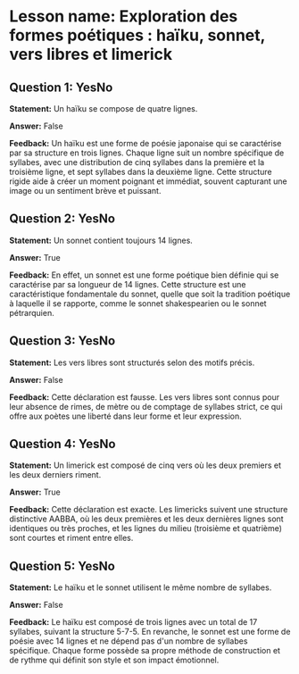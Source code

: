 # Lesson name: Exploration des formes poétiques : haïku, sonnet, vers libres et limerick

## Question 1: YesNo

**Statement:** Un haïku se compose de quatre lignes.

**Answer:** False

**Feedback:**
Un haïku est une forme de poésie japonaise qui se caractérise par sa structure en trois lignes. Chaque ligne suit un nombre spécifique de syllabes, avec une distribution de cinq syllabes dans la première et la troisième ligne, et sept syllabes dans la deuxième ligne. Cette structure rigide aide à créer un moment poignant et immédiat, souvent capturant une image ou un sentiment brève et puissant.


## Question 2: YesNo

**Statement:** Un sonnet contient toujours 14 lignes.

**Answer:** True

**Feedback:**
En effet, un sonnet est une forme poétique bien définie qui se caractérise par sa longueur de 14 lignes. Cette structure est une caractéristique fondamentale du sonnet, quelle que soit la tradition poétique à laquelle il se rapporte, comme le sonnet shakespearien ou le sonnet pétrarquien.


## Question 3: YesNo

**Statement:** Les vers libres sont structurés selon des motifs précis.

**Answer:** False

**Feedback:**
Cette déclaration est fausse. Les vers libres sont connus pour leur absence de rimes, de mètre ou de comptage de syllabes strict, ce qui offre aux poètes une liberté dans leur forme et leur expression.


## Question 4: YesNo

**Statement:** Un limerick est composé de cinq vers où les deux premiers et les deux derniers riment.

**Answer:** True

**Feedback:**
Cette déclaration est exacte. Les limericks suivent une structure distinctive AABBA, où les deux premières et les deux dernières lignes sont identiques ou très proches, et les lignes du milieu (troisième et quatrième) sont courtes et riment entre elles.


## Question 5: YesNo

**Statement:** Le haïku et le sonnet utilisent le même nombre de syllabes.

**Answer:** False

**Feedback:**
Le haïku est composé de trois lignes avec un total de 17 syllabes, suivant la structure 5-7-5. En revanche, le sonnet est une forme de poésie avec 14 lignes et ne dépend pas d'un nombre de syllabes spécifique. Chaque forme possède sa propre méthode de construction et de rythme qui définit son style et son impact émotionnel.

